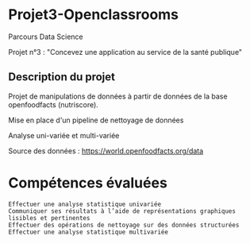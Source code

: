 # Projet3-Openclassrooms

Parcours Data Science

Projet n°3 : "Concevez une application au service de la santé publique"
## Description du projet

Projet de manipulations de données à partir de données de la base openfoodfacts (nutriscore).

Mise en place d'un pipeline de nettoyage de données

Analyse uni-variée et multi-variée

Source des données : https://world.openfoodfacts.org/data
# Compétences évaluées

    Effectuer une analyse statistique univariée
    Communiquer ses résultats à l’aide de représentations graphiques lisibles et pertinentes
    Effectuer des opérations de nettoyage sur des données structurées
    Effectuer une analyse statistique multivariée
